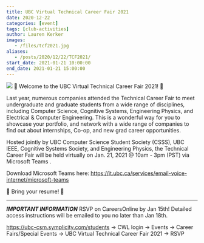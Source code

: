 ```yaml
---
title: UBC Virtual Technical Career Fair 2021
date: 2020-12-22
categories: [event]
tags: [club-activities]
author: Lauren Kerker
images:
   - /files/tcf2021.jpg
aliases:
   - /posts/2020/12/22/TCF2021/
start_date: 2021-01-21 10:00:00
end_date: 2021-01-21 15:00:00
---
```

![](/files/tcf2021.jpg)
🎉 Welcome to the UBC Virtual Technical Career Fair 2021! 🎉

Last year, numerous companies attended the Technical Career Fair to meet undergraduate and graduate students from a wide range of disciplines, including Computer Science, Cognitive Systems, Engineering Physics, and Electrical & Computer Engineering. This is a wonderful way for you to showcase your portfolio, and network with a wide range of companies to find out about internships, Co-op, and new grad career opportunities.


Hosted jointly by UBC Computer Science Student Society (CSSS), UBC IEEE, Cognitive Systems Society, and Engineering Physics, the Technical Career Fair will be held virtually on Jan. 21, 2021 @ 10am - 3pm (PST) via Microsoft Teams .


Download Microsoft Teams here:
https://it.ubc.ca/services/email-voice-internet/microsoft-teams


📩 Bring your resume! 📩

---

*****IMPORTANT INFORMATION*****
RSVP on CareersOnline by Jan 15th! Detailed access instructions will be emailed to you no later
than Jan 18th.

https://ubc-csm.symplicity.com/students -> CWL login -> Events -> Career Fairs/Special Events -> UBC Virtual Technical Career Fair 2021 -> RSVP
